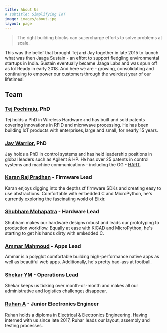 ```yaml
---
title: About Us
# subtitle: Simplifying IoT
image: images/about.jpg
layout: page
---
```


> The right building blocks can supercharge efforts to solve problems at scale. 

This was the belief that brought Tej and Jay together in late 2015 to launch what was then Jaaga Sustain - an effort to support fledgling environmental startups in India. Sustain eventually became Jaaga Labs and was spun off as IoTReady in early 2018. And here we are - growing, consolidating and continuing to empower our customers through the weirdest year of our lifetimes!

## Team

### [Tej Pochiraju](https://www.linkedin.com/in/tejpochiraju/), PhD
Tej holds a PhD in Wireless Hardware and has built and sold patents covering innovations in RFID and microwave processing. He has been building IoT products with enterprises, large and small, for nearly 15 years. 

### [Jay Warrior](https://www.linkedin.com/in/jaywarrior/), PhD
Jay holds a PhD in control systems and has held leadership positions in global leaders such as Agilent & HP. He has over 25 patents in control systems and machine communications - including the OG - [HART](https://fieldcommgroup.org/technologies/hart).

### [Karan Raj Pradhan](https://www.linkedin.com/in/karanrajpradhan/) - Firmware Lead
Karan enjoys digging into the depths of firmware SDKs and creating easy to use abstractions. Comfortable with embedded C and MicroPython, he's currently exploring the fascinating world of Elixir.

### [Shubham Mohapatra](https://www.linkedin.com/in/shubham-mohapatra-6034279a/) - Hardware Lead
Shubham makes our hardware designs robust and leads our prototyping to production workflow. Equally at ease with KiCAD and MicroPython, he's starting to get his hands dirty with embedded C. 

### [Ammar Mahmoud](https://www.linkedin.com/in/ammar-mahmoud-3a8668167/) - Apps Lead
Ammar is a polyglot comfortable building high-performance native apps as well as beautiful web apps. Additionally, he's pretty bad-ass at football.

### [Shekar YM](https://www.linkedin.com/in/shekar-ym-20273716/) - Operations Lead
Shekar keeps us ticking over month-on-month and makes all our administrative and logistics challenges disappear.

### [Ruhan A](https://www.linkedin.com/in/ruhan-ruhan-a-b93b73177/) - Junior Electronics Engineer
Ruhan holds a diploma in Electrical & Electronics Engineering. Having interned with us since late 2017, Ruhan leads our layout, assembly and testing processes.

